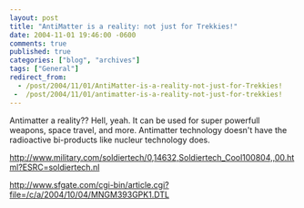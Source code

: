 ```yaml
---
layout: post
title: "AntiMatter is a reality: not just for Trekkies!"
date: 2004-11-01 19:46:00 -0600
comments: true
published: true
categories: ["blog", "archives"]
tags: ["General"]
redirect_from: 
  - /post/2004/11/01/AntiMatter-is-a-reality-not-just-for-Trekkies!
 -  /post/2004/11/01/antimatter-is-a-reality-not-just-for-trekkies!
---
```

<!-- more -->
<P>Antimatter a reality?? Hell, yeah. It can be used for super powerfull weapons, space travel, and more. Antimatter technology doesn't have the radioactive bi-products like nucleur technology does.</P>
<P><A href="http://www.military.com/soldiertech/0,14632,Soldiertech_Cool100804,,00.html?ESRC=soldiertech.nl">http://www.military.com/soldiertech/0,14632,Soldiertech_Cool100804,,00.html?ESRC=soldiertech.nl</A></P>
<P><A href="http://www.sfgate.com/cgi-bin/article.cgi?file=/c/a/2004/10/04/MNGM393GPK1.DTL">http://www.sfgate.com/cgi-bin/article.cgi?file=/c/a/2004/10/04/MNGM393GPK1.DTL</A></P>
